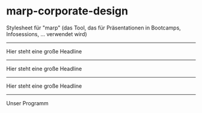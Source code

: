 # marp-corporate-design
Stylesheet für "marp" (das Tool, das für Präsentationen in Bootcamps, Infosessions, ... verwendet wird)

---

<!-- class: big-headline nemo -->

Hier steht eine große Headline

---

<!-- class: big-headline granite -->

Hier steht eine große Headline

---

<!-- class: big-headline -->

Hier steht eine große Headline

---

<!-- class: intro-slide -->

Unser Programm
